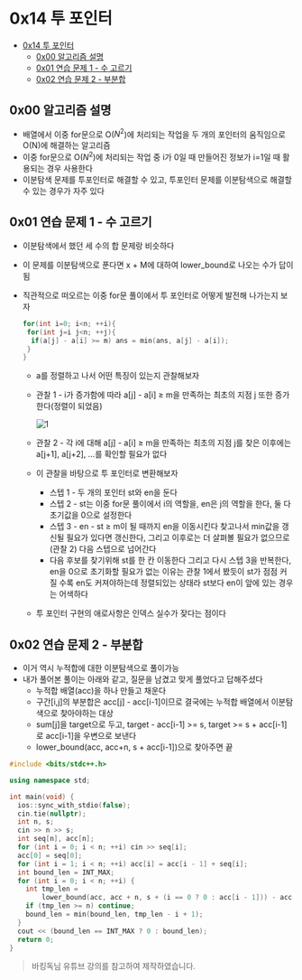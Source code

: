 # 0x14 투 포인터

<!--ts-->

- [0x14 투 포인터](#0x14-투-포인터)
  - [0x00 알고리즘 설명](#0x00-알고리즘-설명)
  - [0x01 연습 문제 1 - 수 고르기](#0x01-연습-문제-1---수-고르기)
  - [0x02 연습 문제 2 - 부분합](#0x02-연습-문제-2---부분합)

<!-- Created by https://github.com/ekalinin/github-markdown-toc -->
<!-- Added by: sungminyou, at: 2022년 7월 13일 수요일 22시 43분 15초 KST -->

<!--te-->

## 0x00 알고리즘 설명

- 배열에서 이중 for문으로 O($N^2$)에 처리되는 작업을 두 개의 포인터의 움직임으로 O(N)에 해결하는 알고리즘
- 이중 for문으로 O($N^2$)에 처리되는 작업 중 i가 0일 때 만들어진 정보가 i=1일 때 활용되는 경우 사용한다
- 이분탐색 문제를 투포인터로 해결할 수 있고, 투포인터 문제를 이분탐색으로 해결할 수 있는 경우가 자주 있다

## 0x01 연습 문제 1 - 수 고르기

- 이분탐색에서 했던 세 수의 합 문제랑 비슷하다
- 이 문제를 이분탐색으로 푼다면 x + M에 대하여 lower_bound로 나오는 수가 답이됨
- 직관적으로 떠오르는 이중 for문 풀이에서 투 포인터로 어떻게 발전해 나가는지 보자

  ```cpp
  for(int i=0; i<n; ++i){
   for(int j=i j<n; ++j){
    if(a[j] - a[i] >= m) ans = min(ans, a[j] - a[i]);
   }
  }
  ```

  - a를 정렬하고 나서 어떤 특징이 있는지 관찰해보자
  - 관찰 1 - i가 증가함에 따라 a[j] - a[i] ≥ m을 만족하는 최초의 지점 j 또한 증가한다(정렬이 되었음)

    ![1](https://user-images.githubusercontent.com/48282185/178748426-3f895d0d-75dc-4462-b483-d3d18599924b.png)

  - 관찰 2 - 각 i에 대해 a[j] - a[i] ≥ m을 만족하는 최초의 지점 j를 찾은 이후에는 a[j+1], a[j+2], …를 확인할 필요가 없다
  - 이 관찰을 바탕으로 투 포인터로 변환해보자
    - 스텝 1 - 두 개의 포인터 st와 en을 둔다
    - 스텝 2 - st는 이중 for문 풀이에서 i의 역할을, en은 j의 역할을 한다, 둘 다 초기값을 0으로 설정한다
    - 스텝 3 - en - st ≥ m이 될 때까지 en을 이동시킨다 찾고나서 min값을 갱신될 필요가 있다면 갱신한다, 그리고 이후로는 더 살펴볼 필요가 없으므로(관찰 2) 다음 스텝으로 넘어간다
    - 다음 후보를 찾기위해 st를 한 칸 이동한다 그리고 다시 스텝 3을 반복한다, en을 0으로 초기화할 필요가 없는 이유는 관찰 1에서 봤듯이 st가 점점 커질 수록 en도 커져야하는데 정렬되있는 상태라 st보다 en이 앞에 있는 경우는 어색하다
  - 투 포인터 구현의 애로사항은 인덱스 실수가 잦다는 점이다

## 0x02 연습 문제 2 - 부분합

- 이거 역시 누적합에 대한 이분탐색으로 풀이가능
- 내가 풀어본 풀이는 아래와 같고, 질문을 남겼고 맞게 풀었다고 답해주셨다
  - 누적합 배열(acc)을 하나 만들고 채운다
  - 구간[i,j]의 부분합은 acc[j] - acc[i-1]이므로 결국에는 누적합 배열에서 이분탐색으로 찾아야하는 대상
  - sum[j]을 target으로 두고, target - acc[i-1] >= s, target >= s + acc[i-1]로 acc[i-1]을 우변으로 보낸다
  - lower_bound(acc, acc+n, s + acc[i-1])으로 찾아주면 끝

```cpp
#include <bits/stdc++.h>

using namespace std;

int main(void) {
  ios::sync_with_stdio(false);
  cin.tie(nullptr);
  int n, s;
  cin >> n >> s;
  int seq[n], acc[n];
  for (int i = 0; i < n; ++i) cin >> seq[i];
  acc[0] = seq[0];
  for (int i = 1; i < n; ++i) acc[i] = acc[i - 1] + seq[i];
  int bound_len = INT_MAX;
  for (int i = 0; i < n; ++i) {
    int tmp_len =
        lower_bound(acc, acc + n, s + (i == 0 ? 0 : acc[i - 1])) - acc;
    if (tmp_len >= n) continue;
    bound_len = min(bound_len, tmp_len - i + 1);
  }
  cout << (bound_len == INT_MAX ? 0 : bound_len);
  return 0;
}
```

> 바킹독님 유튜브 강의를 참고하여 제작하였습니다.

